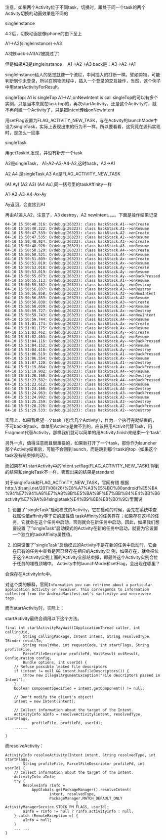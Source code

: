 注意，如果两个Activity位于不同task，切换时，跟处于同一个task的两个Activity切换的动画效果是不同的

singleInstance

4.2后，切换动画是像iphone的由下至上 

A1->A2(singleInstance)->A3

A3按back->A1(A2被跳过了)

但是如果A3是singleInstance，
A1->A2->A3
back是：A3->A2->A1

singleInstance给人的感觉就像一个流程，中间插入的打断一样。譬如购物，可能判断到你未登录，所以在购物流程中，插入一个登录的交互操作，当然，这个例子中用startActivityForResult。

singleTop:
A1 is singleTop
A1->A1,onNewIntent is call
singleTop的可以有多个实例，只是当本来就在task top的，再次startActivity，还是这个Activity时，就不再创建一个Activity了，只是把Intent传给onNewIntent 

用setFlag设置为FLAG_ACTIVITY_NEW_TASK，与在Activity的launchMode中设为singleTask，实际上表现出来的行为不一样。所以要看看，这究竟在源码实现时，是怎么一回事

singleTask

用getTaskId,发现，并没有新开一个task

A2是singleTask，
A1-A2-A3-A4-A2,这时back，A2->A1

A2 A4 是singleTask,A3 Ax是FLAG_ACTIVITY_NEW_TASK

(A1 Ay) (A2 A3) (A4 Ax),同一括号里的taskAffinity一样

A1-A2-A3-A4-Ax-Ay

Ay返回，会直接到A1

再由A1进入A2，注意了，A3 destroy，A2 newIntent。。。。下面是操作结果记录

	04-10 15:50:40.316: D/debug(26323): class backStack.A1-->onCreate
	04-10 15:50:40.322: D/debug(26323): class backStack.A1-->onResume
	04-10 15:50:47.533: D/debug(26323): class backStack.A2-->onCreate
	04-10 15:50:47.535: D/debug(26323): class backStack.A2-->onResume
	04-10 15:50:48.924: D/debug(26323): class backStack.A3-->onCreate
	04-10 15:50:48.926: D/debug(26323): class backStack.A3-->onResume
	04-10 15:50:50.520: D/debug(26323): class backStack.A4-->onCreate
	04-10 15:50:50.521: D/debug(26323): class backStack.A4-->onResume
	04-10 15:50:51.809: D/debug(26323): class backStack.Ax-->onCreate
	04-10 15:50:51.810: D/debug(26323): class backStack.Ax-->onResume
	04-10 15:50:53.018: D/debug(26323): class backStack.Ay-->onCreate
	04-10 15:50:53.019: D/debug(26323): class backStack.Ay-->onResume
	04-10 15:50:55.073: D/debug(26323): class backStack.Ay-->onBackPressed
	04-10 15:50:55.113: D/debug(26323): class backStack.A1-->onResume
	04-10 15:50:55.382: D/debug(26323): class backStack.Ay-->onDestroy
	04-10 15:50:56.837: D/debug(26323): class backStack.A3-->onDestroy
	04-10 15:50:56.858: D/debug(26323): class backStack.A2-->onNewIntent
	04-10 15:50:56.859: D/debug(26323): class backStack.A2-->onResume
	04-10 15:50:58.038: D/debug(26323): class backStack.A3-->onCreate
	04-10 15:50:58.039: D/debug(26323): class backStack.A3-->onResume
	04-10 15:50:59.727: D/debug(26323): class backStack.Ax-->onDestroy
	04-10 15:50:59.743: D/debug(26323): class backStack.A4-->onNewIntent
	04-10 15:50:59.744: D/debug(26323): class backStack.A4-->onResume
	04-10 15:51:01.174: D/debug(26323): class backStack.Ax-->onCreate
	04-10 15:51:01.175: D/debug(26323): class backStack.Ax-->onResume
	04-10 15:51:02.462: D/debug(26323): class backStack.Ay-->onCreate
	04-10 15:51:02.463: D/debug(26323): class backStack.Ay-->onResume
	04-10 15:51:04.116: D/debug(26323): class backStack.Ay-->onBackPressed
	04-10 15:51:04.152: D/debug(26323): class backStack.A1-->onResume
	04-10 15:51:04.418: D/debug(26323): class backStack.Ay-->onDestroy
	04-10 15:51:06.519: D/debug(26323): class backStack.A1-->onBackPressed
	04-10 15:51:06.554: D/debug(26323): class backStack.Ax-->onResume
	04-10 15:51:07.120: D/debug(26323): class backStack.A1-->onDestroy
	04-10 15:51:19.864: D/debug(26323): class backStack.Ax-->onBackPressed
	04-10 15:51:19.902: D/debug(26323): class backStack.A4-->onResume
	04-10 15:51:20.168: D/debug(26323): class backStack.Ax-->onDestroy
	04-10 15:51:23.582: D/debug(26323): class backStack.A4-->onBackPressed
	04-10 15:51:23.612: D/debug(26323): class backStack.A3-->onResume
	04-10 15:51:24.168: D/debug(26323): class backStack.A4-->onDestroy
	04-10 15:51:24.963: D/debug(26323): class backStack.A3-->onBackPressed
	04-10 15:51:24.992: D/debug(26323): class backStack.A2-->onResume
	04-10 15:51:25.259: D/debug(26323): class backStack.A3-->onDestroy
	04-10 15:51:28.226: D/debug(26323): class backStack.A2-->onBackPressed
	04-10 15:51:29.533: D/debug(26323): class backStack.A2-->onDestroy

实际上，如果我希望一个task（包含几个Activity），作为一个执行完就结束的，不可back的task，单单用Activity是做不到的，应该把用Activit代替Task，用Fragment代替Activity，那样我们就可以简单的用Activity.finish来结束一个'task'

另外一点，值得注意而且很重要的，如果新打开了一个task，那你作为launcher那个Activity结束后，可能不会回到launch，而是跳到那个task的top（如果这个task没有结束掉的话）。


而如果在A1.startActivity中的Intent.setflag(FLAG_ACTIVITY_NEW_TASK);得到的结果和singleTask不一样，表现出来的结果是standard


对于singleTask和FLAG_ACTIVITY_NEW_TASK，官网有错
根据http://disanji.net/2011/08/26/%E8%A7%A3%E5%BC%80android%E5%BA%94%E7%94%A8%E7%A8%8B%E5%BA%8F%E7%BB%84%E4%BB%B6activity%E7%9A%84singletask%E4%B9%8B%E8%B0%9C/里面说

1. 设置了”singleTask”启动模式的Activity，它在启动的时候，会先在系统中查找属性值affinity等于它的属性值 taskAffinity的任务存在；如果存在这样的任务，它就会在这个任务中启动，否则就会在新任务中启动。因此，如果我们想要设置 了”singleTask”启动模式的Activity在新的任务中启动，就要为它设置一个独立的taskAffinity属性值。

2. 如果设置了”singleTask”启动模式的Activity不是在新的任务中启动时，它会在已有的任务中查看是否已经存在相应的Activity实 例，如果存在，就会把位于这个Activity实例上面的Activity全部结束掉，即最终这个Activity实例会位于任务的堆栈顶端中。
Activity中的launchMode和setFlag，会出现在哪里？

会保存在ActivityInfo中。

对这个类的解释，官网`Information you can retrieve about a particular application activity or receiver. This corresponds to information collected from the AndroidManifest.xml's <activity> and <receiver> tags.`

而当startActivity时，实际上：
	
startActivity最终会调用以下这个方法。

	final int startActivityMayWait(IApplicationThread caller, int callingUid,
            String callingPackage, Intent intent, String resolvedType, IBinder resultTo,
            String resultWho, int requestCode, int startFlags, String profileFile,
            ParcelFileDescriptor profileFd, WaitResult outResult, Configuration config,
            Bundle options, int userId) {
        // Refuse possible leaked file descriptors
        if (intent != null && intent.hasFileDescriptors()) {
            throw new IllegalArgumentException("File descriptors passed in Intent");
        }
        boolean componentSpecified = intent.getComponent() != null;

        // Don't modify the client's object!
        intent = new Intent(intent);

        // Collect information about the target of the Intent.
        ActivityInfo aInfo = resolveActivity(intent, resolvedType, startFlags,
                profileFile, profileFd, userId);
		......

	}

而resolveActivity：

	ActivityInfo resolveActivity(Intent intent, String resolvedType, int startFlags,
            String profileFile, ParcelFileDescriptor profileFd, int userId) {
        // Collect information about the target of the Intent.
        ActivityInfo aInfo;
        try {
            ResolveInfo rInfo =
                AppGlobals.getPackageManager().resolveIntent(
                        intent, resolvedType,
                        PackageManager.MATCH_DEFAULT_ONLY
                                    | ActivityManagerService.STOCK_PM_FLAGS, userId);
            aInfo = rInfo != null ? rInfo.activityInfo : null;
        } catch (RemoteException e) {
            aInfo = null;
        }
		... ...
	} 